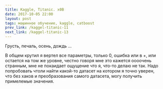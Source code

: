 ```yaml
---
title: Kaggle, Titanic. x0B
date: 2017-10-05 22:00 
layout: post
tags: машинное обучение, kaggle, catboost
prev_link: /kaggel-titanic-11
next_link: /kaggel-titanic-13
---
```


Грусть, печаль, осень, дождь ...

В общем крутил я вертел все параметры, только 0, ошибка или в +, или остается на том же уровне, честно говоря мне это кажется оооочень странным, мне не покаидает ощущение что я, что-то делаю не так. Надо попробовать чтоли найти какой-то датасет на котором я точно уверен, что без хаков и преобразования самого датасета, могу получить примелемые значения. 
